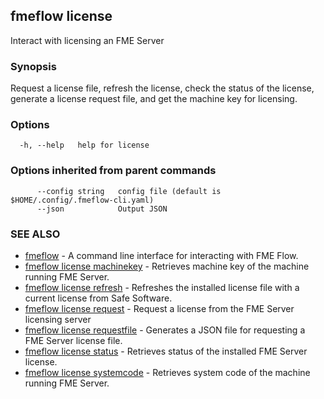 ## fmeflow license

Interact with licensing an FME Server

### Synopsis

Request a license file, refresh the license, check the status of the license, generate a license request file, and get the machine key for licensing.
	

### Options

```
  -h, --help   help for license
```

### Options inherited from parent commands

```
      --config string   config file (default is $HOME/.config/.fmeflow-cli.yaml)
      --json            Output JSON
```

### SEE ALSO

* [fmeflow](fmeflow.md)	 - A command line interface for interacting with FME Flow.
* [fmeflow license machinekey](fmeflow_license_machinekey.md)	 - Retrieves machine key of the machine running FME Server.
* [fmeflow license refresh](fmeflow_license_refresh.md)	 - Refreshes the installed license file with a current license from Safe Software.
* [fmeflow license request](fmeflow_license_request.md)	 - Request a license from the FME Server licensing server
* [fmeflow license requestfile](fmeflow_license_requestfile.md)	 - Generates a JSON file for requesting a FME Server license file.
* [fmeflow license status](fmeflow_license_status.md)	 - Retrieves status of the installed FME Server license.
* [fmeflow license systemcode](fmeflow_license_systemcode.md)	 - Retrieves system code of the machine running FME Server.


